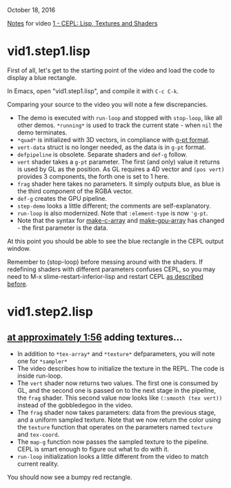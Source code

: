 October 18, 2016

[Notes](vid1.md) for video [1 - CEPL: Lisp, Textures and Shaders](https://www.youtube.com/watch?v=I0kWZP9L9Kc)

# vid1.step1.lisp
First of all, let's get to the starting point of the video and load the code to display a blue rectangle.

In Emacs, open "vid1.step1.lisp", and compile it with `C-c C-k`.

Comparing your source to the video you will note a few discrepancies.

- The demo is executed with `run-loop` and stopped with `stop-loop`, like all other demos.  `*running*` is used to track the current state - when `nil` the demo terminates.
- `*quad*` is initialized with 3D vectors, in compliance with [g-pt format](http://techsnuffle.com/cepl/api.html#CEPL.TYPES.PREDEFINED:G-PT).
- `vert-data` struct is no longer needed, as the data is in `g-pt` format.
- `defpipeline` is obsolete.  Separate shaders and `def-g` follow.
- `vert` shader takes a `g-pt` parameter.  The first (and only) value it returns is used by GL as the position.  As GL requires a 4D vector and `(pos vert)` provides 3 components, the forth one is set to 1 here.
- `frag` shader here takes no parameters.  It simply outputs blue, as blue is the third component of the RGBA vector.
- `def-g` creates the GPU pipeline.
- `step-demo` looks a little different; the comments are self-explanatory.
- `run-loop` is also modernized.  Note that `:element-type` is now `'g-pt`.
- Note that the syntax for [make-c-array](http://techsnuffle.com/cepl/api.html#CEPL.C-ARRAYS:MAKE-C-ARRAY) and [make-gpu-array](http://techsnuffle.com/cepl/api.html#CEPL.GPU-ARRAYS.BUFFER-BACKED:MAKE-GPU-ARRAY) has changed - the first parameter is the data.

At this point you should be able to see the blue rectangle in the CEPL output window.

Remember to (stop-loop) before messing around with the shaders.  If redefining shaders with different parameters confuses CEPL, so you may need to M-x slime-restart-inferior-lisp  and restart CEPL [as described before](REAMDE.md).

# vid1.step2.lisp
## [at approximately 1:56](https://youtu.be/I0kWZP9L9Kc?t=116) adding textures...

- In addition to `*tex-array*` and `*texture*` defparameters, you will note one for `*sampler*`
- The video describes how to initialize the texture in the REPL.  The code is inside run-loop.
- The `vert` shader now returns two values.  The first one is consumed by GL, and the second one is passed on to the next stage in the pipeline, the `frag` shader.  This second value now looks like `(:smooth (tex vert))` instead of the gobbledegoo in the video.
- The `frag` shader now takes parameters: data from the previous stage, and a uniform sampled texture.  Note that we now return the color using the `texture` function that operates on the parameters named `texture` and `tex-coord`.
- The `map-g` function now passes the sampled texture to the pipeline.  CEPL is smart enough to figure out what to do with it.
- `run-loop` initialization looks a little different from the video to match current reality.

You should now see a bumpy red rectangle.


